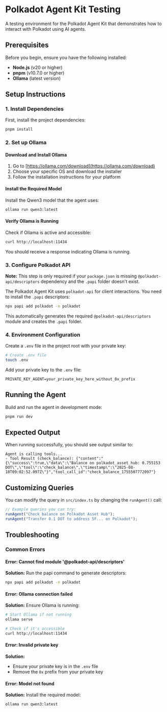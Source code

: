 
# Polkadot Agent Kit Testing

A testing environment for the Polkadot Agent Kit that demonstrates how to interact with Polkadot using AI agents.

## Prerequisites

Before you begin, ensure you have the following installed:

- **Node.js** (v20 or higher)
- **pnpm** (v10.7.0 or higher)
- **Ollama** (latest version)

## Setup Instructions

### 1. Install Dependencies

First, install the project dependencies:

```bash
pnpm install
```

### 2. Set up Ollama

#### Download and Install Ollama
1. Go to [https://ollama.com/download](https://ollama.com/download)
2. Choose your specific OS and download the installer
3. Follow the installation instructions for your platform

#### Install the Required Model
Install the Qwen3 model that the agent uses:

```bash
ollama run qwen3:latest
```

#### Verify Ollama is Running
Check if Ollama is active and accessible:

```bash
curl http://localhost:11434
```

You should receive a response indicating Ollama is running.

### 3. Configure Polkadot API

**Note:** This step is only required if your `package.json` is missing `@polkadot-api/descriptors` dependency and the `.papi` folder doesn't exist.

The Polkadot Agent Kit uses `polkadot-api` for client interactions. You need to install the `.papi` descriptors:

```bash
npx papi add polkadot -n polkadot
```

This automatically generates the required `@polkadot-api/descriptors` module and creates the `.papi` folder.

### 4. Environment Configuration

Create a `.env` file in the project root with your private key:

```bash
# Create .env file
touch .env
```

Add your private key to the `.env` file:

```env
PRIVATE_KEY_AGENT=your_private_key_here_without_0x_prefix
```


## Running the Agent

Build and run the agent in development mode:

```bash
pnpm run dev
```

## Expected Output

When running successfully, you should see output similar to:

```
Agent is calling tools...
- Tool Result (check_balance): {"content":"{\"success\":true,\"data\":\"Balance on polkadot_asset_hub: 0.755153 DOT\",\"tool\":\"check_balance\",\"timestamp\":\"2025-08-18T09:02:52.097Z\"}","tool_call_id":"check_balance_1755507772097"}
```

## Customizing Queries

You can modify the query in `src/index.ts` by changing the `runAgent()` call:

```typescript
// Example queries you can try:
runAgent("Check balance on Polkadot Asset Hub");
runAgent("Transfer 0.1 DOT to address 5F... on Polkadot");
```

## Troubleshooting

### Common Errors

#### Error: Cannot find module '@polkadot-api/descriptors'
**Solution:** Run the papi command to generate descriptors:
```bash
npx papi add polkadot -n polkadot
```

#### Error: Ollama connection failed
**Solution:** Ensure Ollama is running:
```bash
# Start Ollama if not running
ollama serve

# Check if it's accessible
curl http://localhost:11434
```

#### Error: Invalid private key
**Solution:** 
- Ensure your private key is in the `.env` file
- Remove the `0x` prefix from your private key

#### Error: Model not found
**Solution:** Install the required model:
```bash
ollama run qwen3:latest
```





